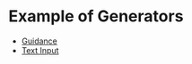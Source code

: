 
# Example of Generators

* [Guidance](pages/guidance-page.md)
* [Text Input](pages/text-input-page.md)
